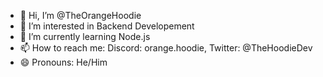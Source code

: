 - 👋 Hi, I’m @TheOrangeHoodie
- 👀 I’m interested in Backend Developement
- 🌱 I’m currently learning Node.js
- 📫 How to reach me: Discord: orange.hoodie, Twitter: @TheHoodieDev
- 😄 Pronouns: He/Him

<!---
TheOrangeHoodie/TheOrangeHoodie is a ✨ special ✨ repository because its `README.md` (this file) appears on your GitHub profile.
You can click the Preview link to take a look at your changes.
--->
